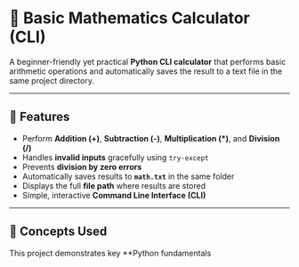 # 🧮 **Basic Mathematics Calculator (CLI)**

A beginner-friendly yet practical **Python CLI calculator** that performs basic arithmetic operations and automatically saves the result to a text file in the same project directory.

---

## 🚀 **Features**
- Perform **Addition (+)**, **Subtraction (-)**, **Multiplication (*)**, and **Division (/)**  
- Handles **invalid inputs** gracefully using `try-except`  
- Prevents **division by zero errors**  
- Automatically saves results to **`math.txt`** in the same folder  
- Displays the full **file path** where results are stored  
- Simple, interactive **Command Line Interface (CLI)**  

---

## 🧠 **Concepts Used**
This project demonstrates key **Python fundamentals
